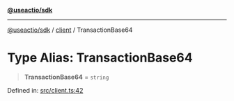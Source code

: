 [**@useactio/sdk**](../../README.md)

***

[@useactio/sdk](../../modules.md) / [client](../README.md) / TransactionBase64

# Type Alias: TransactionBase64

> **TransactionBase64** = `string`

Defined in: [src/client.ts:42](https://github.com/useactio/sdk/blob/aa0cbb7aefc891bd76a4e1447f8c84a24792d899/src/client.ts#L42)
